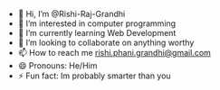 - 👋 Hi, I’m @Rishi-Raj-Grandhi
- 👀 I’m interested in computer programming
- 🌱 I’m currently learning Web Development
- 💞️ I’m looking to collaborate on anything worthy
- 📫 How to reach me rishi.phani.grandhi@gmail.com
- 😄 Pronouns: He/Him
- ⚡ Fun fact: Im probably smarter than you

<!---
Rishi-Raj-Grandhi/Rishi-Raj-Grandhi is a ✨ special ✨ repository because its `README.md` (this file) appears on your GitHub profile.
You can click the Preview link to take a look at your changes.
--->
